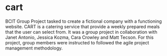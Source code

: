 # cart
BCIT Group Project tasked to create a fictional company with a functioning website. CART is a catering service that provide a weekly prepared meals that the user can select from. It was a group project in collaboration with Janet Antonio, Jessica Kozma, Cara Crowley and Matt Tecson. For this project, group members were instructed to followed the agile project management methodology.
